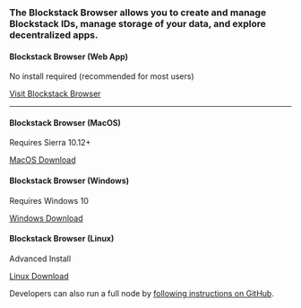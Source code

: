 ### The Blockstack Browser allows you to create and manage Blockstack IDs, manage storage of your data, and explore decentralized apps. 



#### Blockstack Browser (Web App)

No install required (recommended for most users)

<a href="https://browser.blockstack.org/" class="button">Visit Blockstack Browser</a>

---

#### Blockstack Browser (MacOS)

Requires Sierra 10.12+

<a href="https://github.com/blockstack/blockstack-browser/releases/download/v0.29.2/Blockstack-for-macOS-v0.29.2.dmg" class="button">MacOS Download</a>

#### Blockstack Browser (Windows)

Requires Windows 10

<a href="https://github.com/blockstack/blockstack-browser/releases/download/v0.29.2/Blockstack-for-win10-v0.29.2.msi" class="button">Windows Download</a>

#### Blockstack Browser (Linux)

Advanced Install

<a href="https://github.com/blockstack/blockstack-browser/releases/download/v0.29.2/Blockstack-for-Linux-v0.29.2.sh" class="button">Linux Download</a>

Developers can also run a full node by [following instructions on GitHub](https://github.com/blockstack/blockstack-core).
